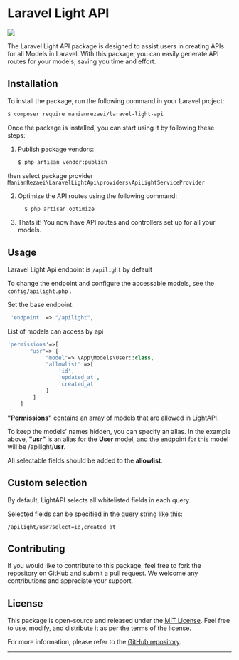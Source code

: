 # Laravel Light API

![](https://img.shields.io/github/v/release/manianrezaei/laravel-light-api.svg?sort=semver)

The Laravel Light API package is designed to assist users in creating APIs for all Models in Laravel. With this package, you can easily generate API routes for your models, saving you time and effort.

## Installation

To install the package, run the following command in your Laravel project:




```bash
$ composer require manianrezaei/laravel-light-api
```

Once the package is installed, you can start using it by following these steps:

1. Publish package vendors:

   ```bash
   $ php artisan vendor:publish
   ```

then select package provider
`ManianRezaei\LaravelLightApi\providers\ApiLightServiceProvider`
 
2. Optimize the API routes using the following command:
    ```bash
      $ php artisan optimize 
    ```

3. Thats it! You now have API routes and controllers set up for all your models.


## Usage
Laravel Light Api endpoint is `/apilight` by default

To change the endpoint and configure the accessable models, see the `config/apilight.php` .


Set the base endpoint:
```php
 'endpoint' => "/apilight",
```

List of models can access by api

```php
'permissions'=>[
       "usr"=> [
            "model"=> \App\Models\User::class,
            "allowlist" =>[
                'id',
                'updated_at',
                'created_at'
            ]
        ]
    ]
```


**"Permissions"** contains an array of models that are allowed in LightAPI. 

To keep the models' names hidden, you can specify an alias. 
In the example above, **"usr"** is an alias for the **User** model, 
and the endpoint for this model will be /apilight/**usr**. 

All selectable fields should be added to the **allowlist**.

## Custom selection

By default, LightAPI selects all whitelisted fields in each query. 

Selected fields can be specified in the query string like this: 

`/apilight/usr?select=id,created_at`
 

## Contributing

If you would like to contribute to this package, feel free to fork the repository on GitHub and submit a pull request. We welcome any contributions and appreciate your support.

## License

This package is open-source and released under the [MIT License](https://opensource.org/licenses/MIT). Feel free to use, modify, and distribute it as per the terms of the license.

For more information, please refer to the [GitHub repository](https://github.com/manianrezaei/laravel-light-api).

---
 

